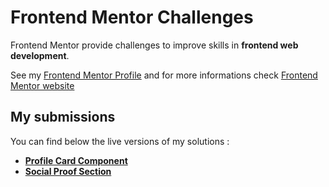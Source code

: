# Frontend Mentor Challenges

Frontend Mentor provide challenges to improve skills in **frontend web development**.

See my [Frontend Mentor Profile](https://www.frontendmentor.io/profile/nggar) and for more informations check [Frontend Mentor website](https://www.frontendmentor.io/)

## My submissions

You can find below the live versions of my solutions :

-   [**Profile Card Component**](https://github.com/nggar/frontendmentor.io/tree/main/profile-card-component-main)
-   [**Social Proof Section**](https://github.com/nggar/frontendmentor.io/tree/main/social-proof-section)
